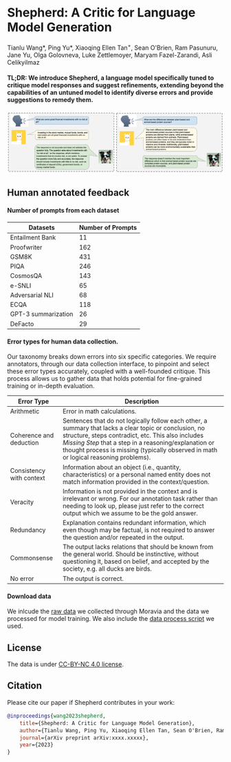 # Shepherd: A Critic for Language Model Generation

Tianlu Wang*, Ping Yu*, Xiaoqing Ellen Tan<sup>+</sup>, Sean O'Brien, Ram Pasunuru, Jane Yu, Olga Golovneva, Luke Zettlemoyer, Maryam Fazel-Zarandi, Asli Celikyilmaz

#### TL;DR: We introduce Shepherd, a language model specifically tuned to critique model responses and suggest refinements, extending beyond the capabilities of an untuned model to identify diverse errors and provide suggestions to remedy them.
<img src="images/overview.png" alt="show" style="zoom:90%;" /> 

## Human annotated feedback

#### Number of prompts from each dataset

Datasets | Number of Prompts 
--- | --------------------------------- 
Entailment Bank | 11
Proofwriter | 162
GSM8K | 431
PIQA | 246
CosmosQA | 143
e-SNLI | 65
Adversarial NLI | 68
ECQA | 118
GPT-3 summarization | 26
DeFacto | 29

#### Error types for human data collection.

Our taxonomy breaks down errors into six specific categories. We require annotators, through our data collection interface, to pinpoint and select these error types accurately, coupled with a well-founded critique. This process allows us to gather data that holds potential for fine-grained training or in-depth evaluation.


Error Type | Description 
--- | --------------------------------- 
Arithmetic | Error in math calculations.
Coherence and deduction | Sentences that do not logically follow each other, a summary that lacks a clear topic or conclusion, no structure, steps contradict, etc. This also includes *Missing Step* that a step in a reasoning/explanation or thought process is missing (typically observed in math or logical reasoning problems).
Consistency with context | Information about an object (i.e., quantity, characteristics) or a personal named entity does not match information provided in the context/question.
Veracity | Information is not provided in the context and is irrelevant or wrong. For our annotation task rather than needing to look up, please just refer to the correct output which we assume to be the gold answer.
Redundancy | Explanation contains redundant information, which even though may be factual, is not required to answer the question and/or repeated in the output.
Commonsense | The output lacks relations that should be known from the general world. Should be instinctive, without questioning it, based on belief, and accepted by the society, e.g. all ducks are birds.
No error | The output is correct.

#### Download data
We inlcude the [raw data](./data) we collected through Moravia and the data we processed for model training. We also include the [data process script](./notebook) we used.


## License
The data is under [CC-BY-NC 4.0 license](https://creativecommons.org/licenses/by-nc/4.0/).


## Citation

Please cite our paper if Shepherd contributes in your work:

```bibtex 
@inproceedings{wang2023shepherd,  
    title={Shepherd: A Critic for Language Model Generation},  
    author={Tianlu Wang, Ping Yu, Xiaoqing Ellen Tan, Sean O'Brien, Ram Pasunuru, Jane Yu, Olga Golovneva, Luke Zettlemoyer, Maryam Fazel-Zarandi, Asli Celikyilmaz},  
    journal={arXiv preprint arXiv:xxxx.xxxxx},  
    year={2023}  
}
```
